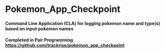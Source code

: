 # Pokemon_App_Checkpoint
#### Command Line Application (CLA) for logging pokemon name and type(s) based on input pokemon names
#### Completed in Pair Programming https://github.com/trackrise/pokemon_app_checkpoint
